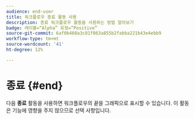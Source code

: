 ```yaml
---
audience: end-user
title: 워크플로우 종료 활동 사용
description: 종료 워크플로우 활동을 사용하는 방법 알아보기
badge: 레이블=“Alpha” 유형=“Positive”
source-git-commit: 6af0b460a3c81f063a855b2fabba221b43e4ebb9
workflow-type: tm+mt
source-wordcount: '41'
ht-degree: 12%

---
```



# 종료 {#end}

다음 **종료** 활동을 사용하면 워크플로우의 끝을 그래픽으로 표시할 수 있습니다. 이 활동은 기능에 영향을 주지 않으므로 선택 사항입니다.
